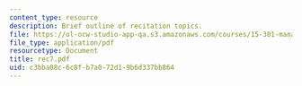```yaml
---
content_type: resource
description: Brief outline of recitation topics.
file: https://ol-ocw-studio-app-qa.s3.amazonaws.com/courses/15-301-managerial-psychology-laboratory-fall-2004/c3bba08c6c8fb7a072d19b6d337bb864_rec7.pdf
file_type: application/pdf
resourcetype: Document
title: rec7.pdf
uid: c3bba08c-6c8f-b7a0-72d1-9b6d337bb864
---
```

